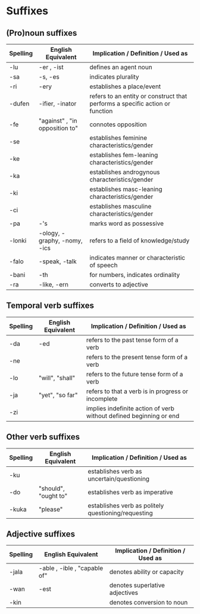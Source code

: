 # Suffixes

## (Pro)noun suffixes

| Spelling | English Equivalent | Implication / Definition / Used as |
|----------|--------------------|------------------------------------|
| -lu | -er , -ist | defines an agent noun |
| -sa | -s, -es | indicates plurality |
| -ri | -ery | establishes a place/event |
| -dufen | -ifier, -inator | refers to an entity or construct that performs a specific action or function |
| -fe | "against" , "in opposition to" | connotes opposition |
| -se |  | establishes feminine characteristics/gender |
| -ke |  | establishes fem-leaning characteristics/gender |
| -ka |  | establishes androgynous characteristics/gender |
| -ki |  | establishes masc-leaning characteristics/gender |
| -ci |  | establishes masculine characteristics/gender |
| -pa | -'s | marks word as possessive |
| -lonki | -ology, -graphy, -nomy, -ics | refers to a field of knowledge/study |
| -falo | -speak, -talk | indicates manner or characteristic of speech |
| -bani | -th | for numbers, indicates ordinality |
| -ra | -like, -ern | converts to adjective |

## Temporal verb suffixes

| Spelling | English Equivalent | Implication / Definition / Used as |
|----------|--------------------|------------------------------------|
| -da | -ed | refers to the past tense form of a verb |
| -ne |  | refers to the present tense form of a verb |
| -lo | "will", "shall" | refers to the future tense form of a verb |
| -ja | "yet", "so far" | refers to that a verb is in progress or incomplete |
| -zi |  | implies indefinite action of verb without defined beginning or end |

## Other verb suffixes

| Spelling | English Equivalent | Implication / Definition / Used as |
|----------|--------------------|------------------------------------|
| -ku |  | establishes verb as uncertain/questioning |
| -do | "should", "ought to" | establishes verb as imperative |
| -kuka | "please" | establishes verb as politely questioning/requesting |


## Adjective suffixes

| Spelling | English Equivalent | Implication / Definition / Used as |
|----------|--------------------|------------------------------------|
| -jala | -able , -ible , "capable of" | denotes ability or capacity |
| -wan | -est | denotes superlative adjectives |
| -kin |  | denotes conversion to noun |
